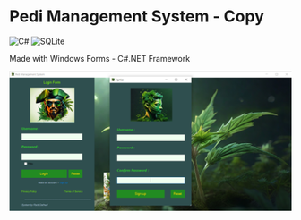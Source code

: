 # Pedi Management System - Copy

![C#](https://img.shields.io/badge/c%23-%23239120.svg?style=for-the-badge&logo=csharp&logoColor=white)
![SQLite](https://img.shields.io/badge/sqlite-%2307405e.svg?style=for-the-badge&logo=sqlite&logoColor=white)

Made with Windows Forms - C#.NET Framework

![Pedi Login UI](https://github.com/RadaGathee/RadaGathee/blob/main/pediUI1.png)
